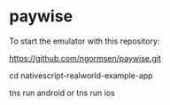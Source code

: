 # paywise

To start the emulator with this repository:

https://github.com/ngormsen/paywise.git

cd nativescript-realworld-example-app

tns run android or tns run ios
